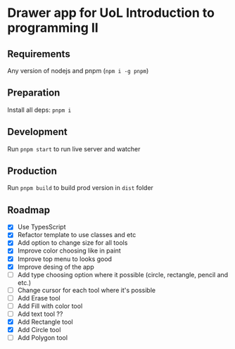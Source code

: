 # Drawer app for UoL Introduction to programming II

## Requirements

Any version of nodejs and pnpm (`npm i -g pnpm`)

## Preparation

Install all deps: `pnpm i`

## Development

Run `pnpm start` to run live server and watcher

## Production

Run `pnpm build` to build prod version in `dist` folder

## Roadmap

- [x] Use TypesScript
- [x] Refactor template to use classes and etc
- [x] Add option to change size for all tools
- [x] Improve color choosing like in paint
- [x] Improve top menu to looks good
- [x] Improve desing of the app
- [ ] Add type choosing option where it possible (circle, rectangle, pencil and etc.)
- [ ] Change cursor for each tool where it's possible
- [ ] Add Erase tool
- [ ] Add Fill with color tool
- [ ] Add text tool ??
- [x] Add Rectangle tool
- [x] Add Circle tool
- [ ] Add Polygon tool
